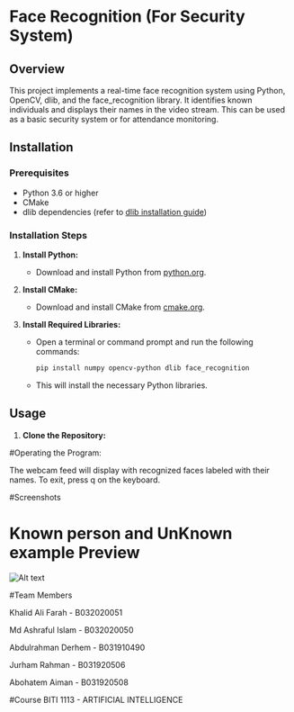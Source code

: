 # Face Recognition (For Security System)

## Overview

This project implements a real-time face recognition system using Python, OpenCV, dlib, and the face_recognition library. It identifies known individuals and displays their names in the video stream. This can be used as a basic security system or for attendance monitoring.

## Installation

### Prerequisites

- Python 3.6 or higher
- CMake
- dlib dependencies (refer to [dlib installation guide](https://github.com/davisking/dlib))

### Installation Steps

1. **Install Python:**
   - Download and install Python from [python.org](https://www.python.org/).

2. **Install CMake:**
   - Download and install CMake from [cmake.org](https://cmake.org/download/).

3. **Install Required Libraries:**
   - Open a terminal or command prompt and run the following commands:

     ```bash
     pip install numpy opencv-python dlib face_recognition
     ```

   - This will install the necessary Python libraries.

## Usage

1. **Clone the Repository:**

#Operating the Program:

The webcam feed will display with recognized faces labeled with their names.
To exit, press q on the keyboard.

#Screenshots

# Known person and UnKnown example Preview


![Alt text]([path/to/image](https://github.com/Khalid-Ali-Farah/face-recognition-for-security-system-2021/blob/dd2185b2d441bfabf6ce8d5cd7a45d95bb9467aa/Face%20Recognition%20(For%20Security%20System)/example.png))





#Team Members

Khalid Ali Farah - B032020051

Md Ashraful Islam - B032020050

Abdulrahman Derhem - B031910490

Jurham Rahman - B031920506

Abohatem Aiman - B031920508

#Course 
BITI 1113 - ARTIFICIAL INTELLIGENCE



